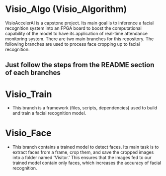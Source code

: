 # Visio_Algo (Visio_Algorithm)
VisioAccelerAI is a capstone project. Its main goal is to inference a facial recognition system into an FPGA board to boost the computational capability of the model to have its application of real-time attendance monitoring system. There are two main branches for this repository. The following branches are used to process face cropping up to facial recognition.

## Just follow the steps from the README section of each branches

# Visio_Train
- This branch is a framework (files, scripts, dependencies) used to build and train a facial recognition model.

# Visio_Face
 - This branch contains a trained model to detect faces. Its main task is to extract faces from a frame, crop them, and save the cropped images into a folder named 'Visitor.' This ensures that the images fed to our trained model contain only faces, which increases the accuracy of facial recognition.
